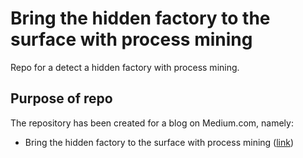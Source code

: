 # Bring the hidden factory to the surface with process mining

Repo for a detect a hidden factory with process mining.

## Purpose of repo

The repository has been created for a blog on Medium.com, namely:

- Bring the hidden factory to the surface with process mining ([link](https://medium.com/@heinburgmans/bring-the-hidden-factory-to-the-surface-with-process-mining-85d6de83dcf2))
